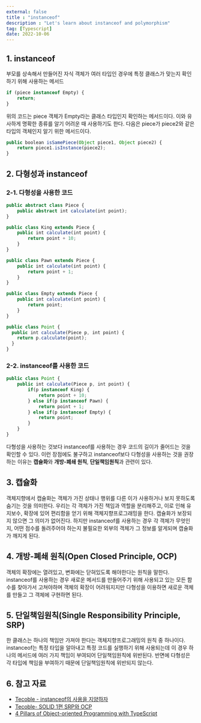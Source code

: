 ```yaml
---
external: false
title : "instanceof"
description : "Let's learn about instanceof and polymorphism"
tag: [Typescript]
date: 2022-10-06
---
```


## 1. instanceof

부모를 상속해서 만들어진 자식 객체가 여러 타입인 경우에 특정 클래스가 맞는지 확인하기 위해 사용하는 메서드

```ts
if (piece instanceof Empty) {
    return;
}
```

위의 코드는 piece 객체가 Empty라는 클래스 타입인지 확인하는 메서드이다.
이와 유사하게 명확한 종류를 알기 어려운 때 사용하기도 한다.
다음은 piece가 piece2와 같은 타입의 객체인지 알기 위한 메서드이다.

```ts
public boolean isSamePiece(Object piece1, Object piece2) {
    return piece1.isInstance(piece2);
}
```

## 2. 다형성과 instanceof

### 2-1. 다형성을 사용한 코드

```ts
public abstract class Piece {
    public abstract int calculate(int point);
}

public class King extends Piece {
    public int calculate(int point) {
        return point + 10;
    }
}

public class Pawn extends Piece {
    public int calculate(int point) {
        return point + 1;
    }
}

public class Empty extends Piece {
    public int calculate(int point) {
        return point;
    }
}

public class Point {
  public int calculate(Piece p, int point) {
    return p.calculate(point);
  }
}
```

### 2-2. instanceof를 사용한 코드

```ts
public class Point {
    public int calculate(Piece p, int point) {
        if(p instanceof King) {
            return point + 10;
        } else if(p instanceof Pawn) {
            return point + 1;
        } else if(p instanceof Empty) {
            return point;
        }
    }
}
```

다형성을 사용하는 것보다 instanceof를 사용하는 경우 코드의 길이가 줄어드는 것을 확인할 수 있다.
이런 장점에도 불구하고 instanceof보다 다형성을 사용하는 것을 권장하는 이유는 **캡슐화**와 **개방-폐쇄 원칙**, **단일책임원칙**과 관련이 있다.

## 3. 캡슐화

객체지향에서 캡슐화는 객체가 가진 상태나 행위를 다른 이가 사용하거나 보지 못하도록 숨기는 것을 의미한다.
우리는 각 객체가 가진 책임과 역할을 분리해주고, 이로 인해 유지보수, 확장에 있어 편리함을 얻기 위해 객체지향프로그래밍을 한다. 캡슐화가 보장되지 않으면 그 의미가 없어진다.
하지만 instanceof를 사용하는 경우 각 객체가 무엇인지, 어떤 점수를 돌려주어야 하는지 불필요한 외부의 객체가 그 정보를 알게되며 캡슐화가 깨지게 된다.

## 4. 개방-폐쇄 원칙(Open Closed Principle, OCP)

객체의 확장에는 열려있고, 변화에는 닫혀있도록 해야한다는 원칙을 말한다.
instanceof를 사용하는 경우 새로운 메서드를 만들어주기 위해 사용되고 있는 모든 함수를 찾아가서 고쳐야하며 객체의 확장이 어려워지지만 다형성을 이용하면 새로운 객체를 만들고 그 객체에 구현하면 된다.

## 5. 단일책임원칙(Single Responsibility Principle, SRP)

한 클래스는 하나의 책임만 가져야 한다는 객체지향프로그래밍의 원칙 중 하나이다.
instanceof는 특정 타입을 알아내고 특정 코드를 실행하기 위해 사용되는데 이 경우 하나의 메서드에 여러 가지 책임이 부여되어 단일책임원칙에 위반된다. 반면에 다형성은 각 타입에 책임을 부여하기 때문에 단일책임원칙에 위반되지 않는다.

## 6. 참고 자료

- [Tecoble - instanceof의 사용을 지양하자](https://tecoble.techcourse.co.kr/post/2021-04-26-instanceof/)
- [Tecoble- SOLID 1편 SRP와 OCP](https://tecoble.techcourse.co.kr/post/2020-07-31-solid-1/)
- [4 Pillars of Object-oriented Programming with TypeScript](https://betterprogramming.pub/understand-object-oriented-programming-with-typescript-c4ff8afa40d)
